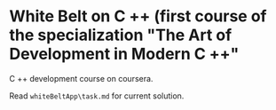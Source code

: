 # White Belt on C ++ (first course of the specialization "The Art of Development in Modern C ++"
C ++ development course on coursera.

Read `whiteBeltApp\task.md` for current solution.
